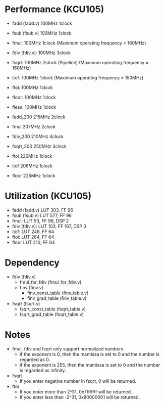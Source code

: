 # Performance (KCU105)
- fadd (fadd.v) 100MHz 1clock
- fsub (fsub.v) 100MHz 1clock
- fmul: 100MHz 1clock (Maximum operating frequency = 160MHz)
- fdiv (fdiv.v): 100MHz 3clock
- fsqrt: 100MHz 2clock (Pipeline) (Maximum operating frequency = 160MHz)
- itof: 100MHz 1clock (Maximum operating frequency = 150MHz)
- ftoi: 100MHz 1clock 
- floor: 100MHz 1clock
- fless: 100MHz 1clock

- fadd_200 215MHz 2clock
- fmul 207MHz 2clock
- fdiv_200 210MHz 4clock
- fsqrt_200 250MHz 3clock
- ftoi 226MHz 1clock
- itof 206MHz 1clock
- floor 225MHz 1clock


# Utilization (KCU105)
- fadd (fadd.v) LUT 303, FF 96
- fsub (fsub.v) LUT 577, FF 96
- fmul: LUT 53, FF 96, DSP 2
- fdiv (fdiv.v): LUT 103, FF 167, DSP 3
- itof: LUT 246, FF 64
- ftoi: LUT 264, FF 64
- floor LUT 210, FF 64

# Dependency
- fdiv (fdiv.v)
  - fmul_for_fdiv (fmul_for_fdiv.v)
  - finv (finv.v)
    - finv_const_table (finv_table.v)
    - finv_grad_table (finv_table.v)
- fsqrt (fsqrt.v)
  - fsqrt_const_table (fsqrt_table.v)
  - fsqrt_grad_table (fsqrt_table.v)
    
# Notes
- fmul, fdiv and fsqrt only support normalized numbers.
  - if the exponent is 0, then the mantissa is set to 0 and the number is regarded as 0.
  - if the exponent is 255, then the mantissa is set to 0 and the number is regarded as infinity.
- fsqrt
  - If you enter negative number in fsqrt, 0 will be returned.
- ftoi
  - If you enter more than 2^31, 0x7fffffff will be returned.
  - If you enter less than -2^31, 0x80000001 will be returned.
